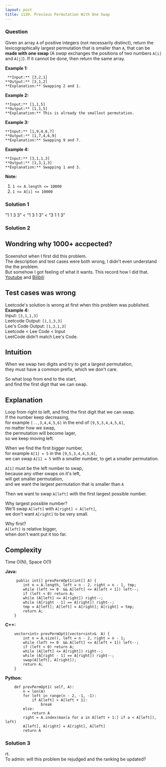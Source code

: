 ```yaml
---
layout: post
title: 1139. Previous Permutation With One Swap
---
```

### Question
Given an array `A` of positive integers (not necessarily distinct), return the
lexicographically largest permutation that is smaller than `A`, that can be
**made with one swap** (A _swap_ exchanges the positions of two numbers `A[i]`
and `A[j]`).  If it cannot be done, then return the same array.



 **Example 1:**

    
    
     **Input:** [3,2,1]
    **Output:** [3,1,2]
    **Explanation:** Swapping 2 and 1.
    

**Example 2:**

    
    
    **Input:** [1,1,5]
    **Output:** [1,1,5]
    **Explanation:** This is already the smallest permutation.
    

**Example 3:**

    
    
    **Input:** [1,9,4,6,7]
    **Output:** [1,7,4,6,9]
    **Explanation:** Swapping 9 and 7.
    

**Example 4:**

    
    
    **Input:** [3,1,1,3]
    **Output:** [1,3,1,3]
    **Explanation:** Swapping 1 and 3.
    



 **Note:**

  1. `1 <= A.length <= 10000`
  2. `1 <= A[i] <= 10000`

### Solution 1
“1 1 3 3” < “1 3 1 3” < “3 1 1 3”


### Solution 2
## Wondring why 1000+ accpected?

Sceenshot when I first did this problem.  
The description and test cases were both wrong, I didn't even understand the
the problem.  
But somehow I got feeling of what it wants. This record how I did that.  
[Youtube](https://www.youtube.com/watch?v=9gFC4LNyppM) and
[Bilibili](https://www.bilibili.com/video/av53612015)  
  

## Test cases was wrong

Leetcode's solution is wrong at first when this problem was published.  
 **Example 4:**  
Input: `[3,1,1,3]`  
Leetcode Output: `[1,1,3,3]`  
Lee's Code Output: `[1,3,1,3]`  
Leetcode < Lee Code < Input  
LeetCode didn't match Lee's Code.  
  

##  **Intuition**

When we swap two digits and try to get a largest permutation,  
they must have a common prefix, which we don't care.

So what loop from end to the start,  
and find the first digit that we can swap.  
  

##  **Explanation**

Loop from right to left, and find the first digit that we can swap.  
If the number keep decreasing,  
for example `[..,3,4,4,5,6]` in the end of `[9,5,3,4,4,5,6]`,  
no matter how we swap,  
the permutation will become lager,  
so we keep moving left.

When we find the first bigger number,  
for example `A[1] = 5` in the `[9,5,3,4,4,5,6]`,  
we can swap `A[1] = 5` with a smaller number, to get a smaller permutation.

`A[1]` must be the left number to swap,  
because any other swaps on it's left,  
will get smaller permutation,  
and we want the largest permutation that is smaller than `A`

Then we want to swap `A[left]` with the first largest possible number.

Why largest possible number?  
We'll swap `A[left]` with `A[right] < A[left]`,  
we don't want `A[right]` to be very small.

Why first?  
`A[left]` is relative bigger,  
when don't want put it too far.  
  

##  **Complexity**

Time O(N), Space O(1)  
  

 **Java:**

    
    
         public int[] prevPermOpt1(int[] A) {
            int n = A.length, left = n - 2, right = n - 1, tmp;
            while (left >= 0  && A[left] <= A[left + 1]) left--;
            if (left < 0) return A;
            while (A[left] <= A[right]) right--;
            while (A[right - 1] == A[right]) right--;
            tmp = A[left]; A[left] = A[right]; A[right] = tmp;
            return A;
        }
    

**C++:**

    
    
        vector<int> prevPermOpt1(vector<int>&  A) {
            int n = A.size(), left = n - 2, right = n - 1;
            while (left >= 0  && A[left] <= A[left + 1]) left--;
            if (left < 0) return A;
            while (A[left] <= A[right]) right--;
            while (A[right - 1] == A[right]) right--;
            swap(A[left], A[right]);
            return A;
        }
    

**Python:**

    
    
        def prevPermOpt1( self, A):
            n = len(A)
            for left in range(n - 2, -1, -1):
                if A[left] > A[left + 1]:
                    break
            else:
                return A
            right = A.index(max(a for a in A[left + 1:] if a < A[left]), left)
            A[left], A[right] = A[right], A[left]
            return A
    


### Solution 3
rt.  
To admin: will this problem be rejudged and the ranking be updated?



